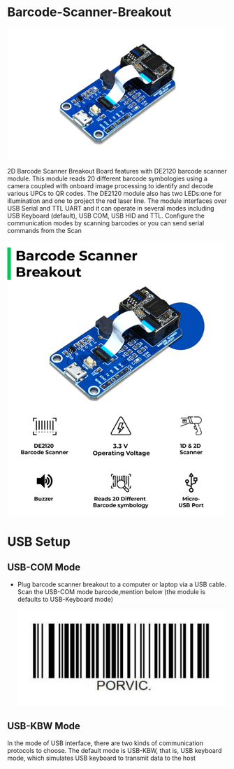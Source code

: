 # Barcode-Scanner-Breakout


<img src= https://github.com/sbcshop/Barcode-Scanner-Breakout/blob/main/images/breakout.jpg />

2D Barcode Scanner Breakout Board features with DE2120 barcode scanner module. This module reads 20 different barcode symbologies using a camera coupled with onboard image processing to identify and decode various UPCs to QR codes. 
The DE2120 module also has two LEDs:one for illumination and one to project the red laser line.
The module interfaces over USB Serial and TTL UART and it can operate in several modes including USB Keyboard (default), USB COM, USB HID and TTL.
Configure the communication modes by scanning barcodes or you can send serial commands from the Scan

<img src= https://github.com/sbcshop/Barcode-Scanner-Breakout/blob/main/images/breakout2.png />

# USB Setup 
## USB-COM Mode
  * Plug barcode scanner breakout to a computer or laptop  via a USB cable. Scan the USB-COM mode barcode,mention below (the module is defaults to USB-Keyboard mode)
  
    <img src= https://github.com/sbcshop/Barcode-Scanner-Breakout/blob/main/images/usb_com.JPG />

## USB-KBW Mode
In the mode of USB interface, there are two kinds of communication protocols to choose.
The default mode is USB-KBW, that is, USB keyboard mode, which simulates USB keyboard
to transmit data to the host
